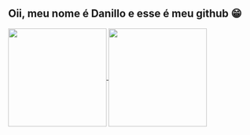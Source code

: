## Oii, meu nome é Danillo e esse é meu github 😁

<a href="https://github.com/dan-augusto/github-readme-stats">
  <img height=200 align="center" src="https://github-readme-stats.vercel.app/api?username=dan-august0&show_icons=true&theme=radical&hide_border=true&bg_color=00000000&title_color=ff4c4c&icon_color=ff1a1a&text_color=cfcccc" />
</a>
<a href="https://github.com/dan-august0/convoychat">
  <img height=200 align="center" src="https://github-readme-stats.vercel.app/api/top-langs?username=dan-august0&layout=compact&theme=radical&hide_border=true&bg_color=00000000&title_color=ff4c4c&text_color=cfcccc" />
</a>
